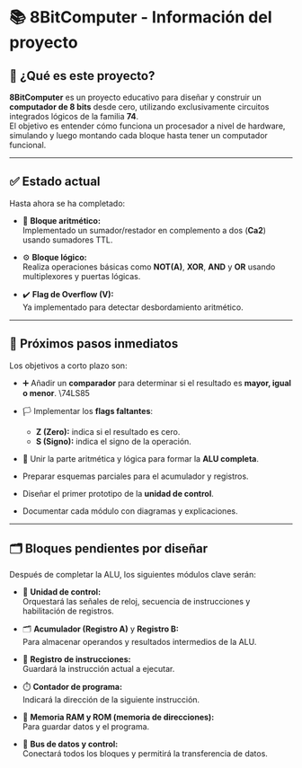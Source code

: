 # 📚 8BitComputer - Información del proyecto

## 📌 ¿Qué es este proyecto?

**8BitComputer** es un proyecto educativo para diseñar y construir un **computador de 8 bits** desde cero, utilizando exclusivamente circuitos integrados lógicos de la familia **74**.  
El objetivo es entender cómo funciona un procesador a nivel de hardware, simulando y luego montando cada bloque hasta tener un computador funcional.

---

## ✅ Estado actual

Hasta ahora se ha completado:

- 🔢 **Bloque aritmético:**  
  Implementado un sumador/restador en complemento a dos (**Ca2**) usando sumadores TTL.

- ⚙️ **Bloque lógico:**  
  Realiza operaciones básicas como **NOT(A)**, **XOR**, **AND** y **OR** usando multiplexores y puertas lógicas.

- ✔️ **Flag de Overflow (V):**  
  Ya implementado para detectar desbordamiento aritmético.

---

## 🚧 Próximos pasos inmediatos

Los objetivos a corto plazo son:

- ➕ Añadir un **comparador** para determinar si el resultado es **mayor, igual o menor**. \\74LS85
- 🏳️ Implementar los **flags faltantes**:
  - **Z (Zero):** indica si el resultado es cero.
  - **S (Signo):** indica el signo de la operación.
- 🔗 Unir la parte aritmética y lógica para formar la **ALU completa**.

- Preparar esquemas parciales para el acumulador y registros.
- Diseñar el primer prototipo de la **unidad de control**.
- Documentar cada módulo con diagramas y explicaciones.

---

## 🗂️ Bloques pendientes por diseñar

Después de completar la ALU, los siguientes módulos clave serán:

- 🧮 **Unidad de control:**  
  Orquestará las señales de reloj, secuencia de instrucciones y habilitación de registros.

- 🗂️ **Acumulador (Registro A)** y **Registro B:**  
  Para almacenar operandos y resultados intermedios de la ALU.

- 📝 **Registro de instrucciones:**  
  Guardará la instrucción actual a ejecutar.

- ⏱️ **Contador de programa:**  
  Indicará la dirección de la siguiente instrucción.

- 🧩 **Memoria RAM y ROM (memoria de direcciones):**  
  Para guardar datos y el programa.

- 🚌 **Bus de datos y control:**  
  Conectará todos los bloques y permitirá la transferencia de datos.




